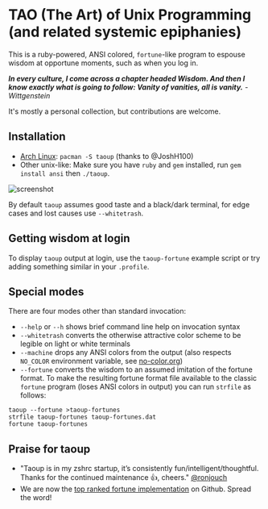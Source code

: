 TAO (The Art) of Unix Programming (and related systemic epiphanies)
===================================================================

This is a ruby-powered, ANSI colored, `fortune`-like program to espouse wisdom at
opportune moments, such as when you log in.

*__In every culture, I come across a chapter headed Wisdom. And then 
I know exactly what is going to follow: Vanity of vanities, all is 
vanity.__ - Wittgenstein*

It's mostly a personal collection, but contributions are welcome.

Installation
------------

 * [Arch Linux](https://aur.archlinux.org/packages/taoup/): `pacman -S taoup` (thanks to @JoshH100)
 * Other unix-like: Make sure you have `ruby` and `gem` installed, run `gem install ansi` then `./taoup`.

![screenshot](https://raw.githubusercontent.com/globalcitizen/taoup/master/screenshot.png "Behold, wisdom!")

By default `taoup` assumes good taste and a black/dark terminal, for edge cases and lost causes use `--whitetrash`.


Getting wisdom at login
-----------------------

To display `taoup` output at login, use the `taoup-fortune` example script or try adding something similar in your `.profile`.

Special modes
-------------

There are four modes other than standard invocation:
 * `--help` or `--h` shows brief command line help on invocation syntax
 * `--whitetrash` converts the otherwise attractive color scheme to be legible on light or white terminals
 * `--machine` drops any ANSI colors from the output (also respects `NO_COLOR` environment variable, see [no-color.org](http://no-color.org))
 * `--fortune` converts the wisdom to an assumed imitation of the fortune format. To make the resulting fortune format file available to the classic `fortune` program (loses ANSI colors in output) you can run `strfile` as follows: 
 ```
taoup --fortune >taoup-fortunes
strfile taoup-fortunes taoup-fortunes.dat
fortune taoup-fortunes
```

Praise for taoup
----------------

* "Taoup is in my zshrc startup, it’s consistently fun/intelligent/thoughtful. Thanks for the continued maintenance 👍, cheers." [@ronjouch](https://github.com/ronjouch)
* We are now the [top ranked fortune implementation](https://github.com/topics/fortune) on Github. Spread the word!
